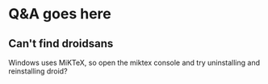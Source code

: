 # Q&A goes here

## Can't find droidsans

Windows uses MiKTeX, so open the miktex console and try uninstalling and reinstalling droid?